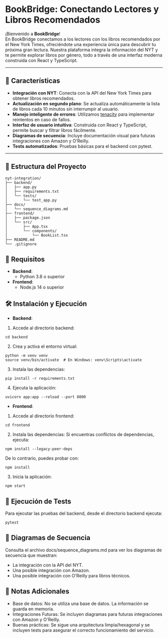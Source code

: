 # BookBridge: Conectando Lectores y Libros Recomendados

¡Bienvenido a **BookBridge**!  
En BookBridge conectamos a los lectores con los libros recomendados por el New York Times, ofreciéndote una experiencia única para descubrir tu próxima gran lectura. Nuestra plataforma integra la información del NYT y te permite explorar libros por género, todo a través de una interfaz moderna construida con React y TypeScript.

---

## 🚀 Características

- **Integración con NYT**: Conecta con la API del New York Times para obtener libros recomendados.
- **Actualización en segundo plano**: Se actualiza automáticamente la lista de libros cada 10 minutos sin interrumpir al usuario.
- **Manejo inteligente de errores**: Utilizamos [tenacity](https://tenacity.readthedocs.io/en/latest/) para implementar reintentos en caso de fallos.
- **Interfaz de usuario intuitiva**: Construida con React y TypeScript, permite buscar y filtrar libros fácilmente.
- **Diagramas de secuencia**: Incluye documentación visual para futuras integraciones con Amazon y O'Reilly.
- **Tests automatizados**: Pruebas básicas para el backend con pytest.

---

## 📂 Estructura del Proyecto

```plaintext
nyt-integration/
├── backend/
│   ├── app.py
│   ├── requirements.txt
│   └── tests/
│       └── test_app.py
├── docs/
│   └── sequence_diagrams.md
├── frontend/
│   ├── package.json
│   └── src/
│       ├── App.tsx
│       └── components/
│           └── BookList.tsx
├── README.md
└── .gitignore
```
 
## 🔧 Requisitos
- **Backend**:
    - Python 3.8 o superior
- **Frontend**:
    - Node.js 14 o superior

## 🛠️ Instalación y Ejecución
- **Backend**:
1. Accede al directorio backend:
```
cd backend
```
2. Crea y activa el entorno virtual:
```
python -m venv venv
source venv/bin/activate  # En Windows: venv\Scripts\activate
```
3. Instala las dependencias:
```
pip install -r requirements.txt
```
4. Ejecuta la aplicación:
```
uvicorn app:app --reload --port 8000
```

- **Frontend**:
1. Accede al directorio frontend:
```
cd frontend
```
2. Instala las dependencias:
Si encuentras conflictos de dependencias, ejecuta:
```
npm install --legacy-peer-deps
```
De lo contrario, puedes probar con:
```
npm install
```
3. Inicia la aplicación:
```
npm start
```

## 🧪 Ejecución de Tests
Para ejecutar las pruebas del backend, desde el directorio backend ejecuta:
```
pytest
```

## 📑 Diagramas de Secuencia
Consulta el archivo docs/sequence_diagrams.md para ver los diagramas de secuencia que muestran:
- La integración con la API del NYT.
- Una posible integración con Amazon.
- Una posible integración con O'Reilly para libros técnicos.

## 📌 Notas Adicionales
- Base de datos: No se utiliza una base de datos. La información se guarda en memoria.
- Integraciones Futuras: Se incluyen diagramas para futuras integraciones con Amazon y O'Reilly.
- Buenas prácticas: Se sigue una arquitectura limpia/hexagonal y se incluyen tests para asegurar el correcto funcionamiento del servicio.
